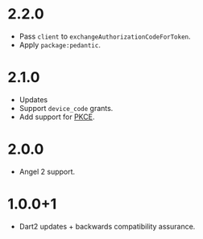 # 2.2.0
* Pass `client` to `exchangeAuthorizationCodeForToken`.
* Apply `package:pedantic`.

# 2.1.0
* Updates
* Support `device_code` grants.
* Add support for [PKCE](https://tools.ietf.org/html/rfc7636).

# 2.0.0
* Angel 2 support.

# 1.0.0+1
* Dart2 updates + backwards compatibility assurance.